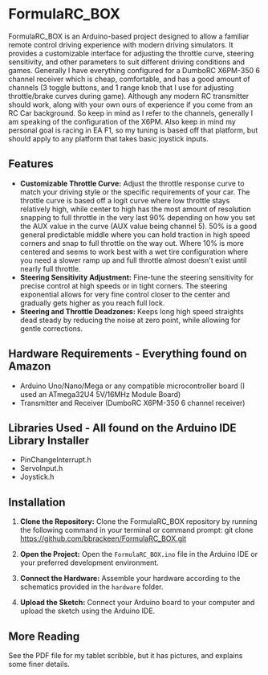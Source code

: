 # FormulaRC_BOX

FormulaRC_BOX is an Arduino-based project designed to allow a familiar remote control driving experience with modern driving simulators. It provides a customizable interface for adjusting the throttle curve, steering sensitivity, and other parameters to suit different driving conditions and games. Generally I have everything configured for a DumboRC X6PM-350 6 channel receiver which is cheap, comfortable, and has a good amount of channels (3 toggle buttons, and 1 range knob that I use for adjusting throttle/brake curves during game). Although any modern RC transmitter should work, along with your own ours of experience if you come from an RC Car background. So keep in mind as I refer to the channels, generally I am speaking of the configuration of the X6PM. Also keep in mind my personal goal is racing in EA F1, so my tuning is based off that platform, but should apply to any platform that takes basic joystick inputs.

## Features

- **Customizable Throttle Curve:** Adjust the throttle response curve to match your driving style or the specific requirements of your car. The throttle curve is based off a logit curve where low throttle stays relatively high, while center to high has the most amount of resolution snapping to full throttle in the very last 90% depending on how you set the AUX value in the curve (AUX value being channel 5). 50% is a good general predictable middle where you can hold traction in high speed corners and snap to full throttle on the way out. Where 10% is more centered and seems to work best with a wet tire configuration where you need a slower ramp up and full throttle almost doesn't exist until nearly full throttle.
- **Steering Sensitivity Adjustment:** Fine-tune the steering sensitivity for precise control at high speeds or in tight corners. The steering exponential allows for very fine control closer to the center and gradually gets higher as you reach full lock. 
- **Steering and Throttle Deadzones:** Keeps long high speed straights dead steady by reducing the noise at zero point, while allowing for gentle corrections.

## Hardware Requirements - Everything found on Amazon

- Arduino Uno/Nano/Mega or any compatible microcontroller board (I used an ATmega32U4 5V/16MHz Module Board)
- Transmitter and Receiver (DumboRC X6PM-350 6 channel receiver)

## Libraries Used - All found on the Arduino IDE Library Installer

 - PinChangeInterrupt.h
 - ServoInput.h
 - Joystick.h

## Installation

1. **Clone the Repository:**
Clone the FormulaRC_BOX repository by running the following command in your terminal or command prompt:
git clone https://github.com/bbrackeen/FormulaRC_BOX.git

2. **Open the Project:**
Open the `FormulaRC_BOX.ino` file in the Arduino IDE or your preferred development environment.
3. **Connect the Hardware:**
Assemble your hardware according to the schematics provided in the `hardware` folder.
4. **Upload the Sketch:**
Connect your Arduino board to your computer and upload the sketch using the Arduino IDE.

## More Reading 

See the PDF file for my tablet scribble, but it has pictures, and explains some finer details.